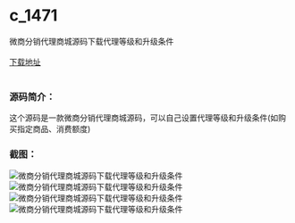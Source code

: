 # c_1471
微商分销代理商城源码下载代理等级和升级条件
<br/></br>
[下载地址](https://www.uuid2.com/1471.html "下载地址")
<br/></br>
<h3>源码简介：</h3>
<p>这个源码是一款微商分销代理商城源码，可以自己设置代理等级和升级条件(如购买指定商品、消费额度)<p>
<h3>截图：</h3>
<img src="https://www.uuid2.com/wp-content/uploads/img/uimage/30201630289479.png" alt="微商分销代理商城源码下载代理等级和升级条件"><img src="https://www.uuid2.com/wp-content/uploads/img/uimage/99541630289481.png" alt="微商分销代理商城源码下载代理等级和升级条件"><img src="https://www.uuid2.com/wp-content/uploads/img/uimage/86151630289484.png" alt="微商分销代理商城源码下载代理等级和升级条件"><img src="https://www.uuid2.com/wp-content/uploads/img/uimage/26281630289487.png" alt="微商分销代理商城源码下载代理等级和升级条件">
